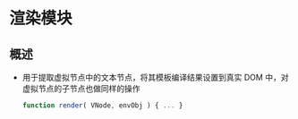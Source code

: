 # 渲染模块

## 概述

*   用于提取虚拟节点中的文本节点，将其模板编译结果设置到真实 DOM 中，对虚拟节点的子节点也做同样的操作

    ```javascript
    function render( VNode, envObj ) { ... }
    ```
